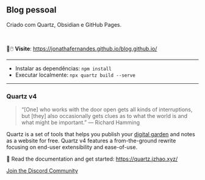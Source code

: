 ## Blog pessoal

Criado com Quartz, Obsidian e GitHub Pages.

<br/>

🔗🖱️ **Visite**: https://jonathafernandes.github.io/blog.github.io/

---

- Instalar as dependências: `npm install`
- Executar localmente: `npx quartz build --serve`


---

### Quartz v4

> “[One] who works with the door open gets all kinds of interruptions, but [they] also occasionally gets clues as to what the world is and what might be important.” — Richard Hamming

Quartz is a set of tools that helps you publish your [digital garden](https://jzhao.xyz/posts/networked-thought) and notes as a website for free.
Quartz v4 features a from-the-ground rewrite focusing on end-user extensibility and ease-of-use.

🔗 Read the documentation and get started: https://quartz.jzhao.xyz/

[Join the Discord Community](https://discord.gg/cRFFHYye7t)
